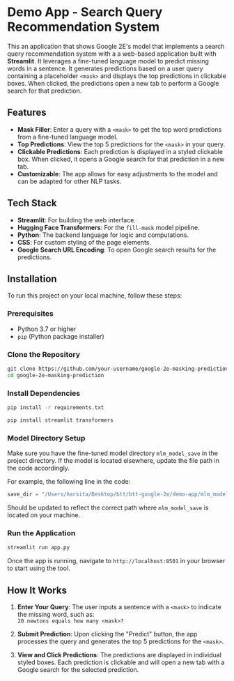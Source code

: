 # Demo App - Search Query Recommendation System

This an application that shows Google 2E's model that implements a search query recommendation system with a a web-based application built with **Streamlit**. It leverages a fine-tuned language model to predict missing words in a sentence. It generates predictions based on a user query containing a placeholder `<mask>` and displays the top predictions in clickable boxes. When clicked, the predictions open a new tab to perform a Google search for that prediction.

## Features

- **Mask Filler**: Enter a query with a `<mask>` to get the top word predictions from a fine-tuned language model.
- **Top Predictions**: View the top 5 predictions for the `<mask>` in your query.
- **Clickable Predictions**: Each prediction is displayed in a styled clickable box. When clicked, it opens a Google search for that prediction in a new tab.
- **Customizable**: The app allows for easy adjustments to the model and can be adapted for other NLP tasks.

## Tech Stack

- **Streamlit**: For building the web interface.
- **Hugging Face Transformers**: For the `fill-mask` model pipeline.
- **Python**: The backend language for logic and computations.
- **CSS**: For custom styling of the page elements.
- **Google Search URL Encoding**: To open Google search results for the predictions.

## Installation

To run this project on your local machine, follow these steps:

### Prerequisites

- Python 3.7 or higher
- `pip` (Python package installer)

### Clone the Repository

```bash
git clone https://github.com/your-username/google-2e-masking-prediction.git
cd google-2e-masking-prediction
```

### Install Dependencies

```bash
pip install -r requirements.txt
```

```bash
pip install streamlit transformers
```

### Model Directory Setup

Make sure you have the fine-tuned model directory `mlm_model_save` in the project directory. If the model is located elsewhere, update the file path in the code accordingly.

For example, the following line in the code:
```python
save_dir = "/Users/harsita/Desktop/btt/btt-google-2e/demo-app/mlm_model_save"
```

Should be updated to reflect the correct path where `mlm_model_save` is located on your machine.

### Run the Application

```bash
streamlit run app.py
```

Once the app is running, navigate to `http://localhost:8501` in your browser to start using the tool.

## How It Works

1. **Enter Your Query**: The user inputs a sentence with a `<mask>` to indicate the missing word, such as:  
   `20 newtons equals how many <mask>?`
   
2. **Submit Prediction**: Upon clicking the "Predict" button, the app processes the query and generates the top 5 predictions for the `<mask>`.

3. **View and Click Predictions**: The predictions are displayed in individual styled boxes. Each prediction is clickable and will open a new tab with a Google search for the selected prediction.